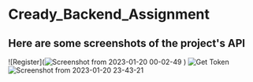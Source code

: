 # Cready_Backend_Assignment
## Here are some screenshots of the project's API
![Register](![Screenshot from 2023-01-20 00-02-49](https://user-images.githubusercontent.com/85228361/213536546-95b52df9-baee-4457-99e1-09541cc96d59.png)
)
![Get Token](https://user-images.githubusercontent.com/85228361/213536858-cabcb1c2-b1d1-4c3b-a9d9-f1ea548da587.png)
![Screenshot from 2023-01-20 23-43-21](https://user-images.githubusercontent.com/85228361/213775886-5532aaeb-2277-4d80-9010-502537a0e1e6.png)


